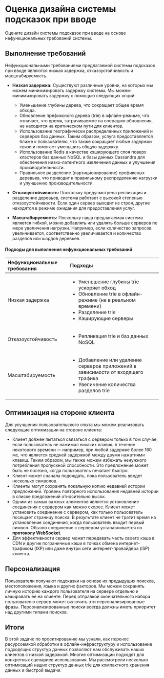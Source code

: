 # Оценка дизайна системы подсказок при вводе

Оцените дизайн системы подсказок при вводе на основе нефункциональных требований системы.

## Выполнение требований

Нефункциональными требованиями предлагаемой системы подсказок при вводе являются низкая задержка, отказоустойчивость и масштабируемость.

*   **Низкая задержка:** Существуют различные уровни, на которых мы можем минимизировать задержку системы. Мы можем минимизировать задержку с помощью следующих опций:
    *   Уменьшение глубины дерева, что сокращает общее время обхода.
    *   Обновление префиксного дерева (trie) в офлайн-режиме, что означает, что время, затрачиваемое на операцию обновления, не находится на критическом пути для клиентов.
    *   Использование географически распределенных приложений и серверов баз данных. Таким образом, услуга предоставляется ближе к пользователю, что также сокращает любые задержки связи и помогает уменьшить общую задержку.
    *   Использование Redis в качестве кэширующего слоя поверх кластеров баз данных NoSQL и базы данных Cassandra для обеспечения низко-латентного извлечения данных и улучшения производительности.
    *   Правильное разделение (партиционирование) префиксных деревьев, что приводит к правильному распределению нагрузки и улучшению производительности.

*   **Отказоустойчивость:** Поскольку предусмотрена репликация и разделение деревьев, система работает с высокой степенью отказоустойчивости. Если один сервер выходит из строя, другие находятся в режиме ожидания для предоставления услуг.

*   **Масштабируемость:** Поскольку наша предлагаемая система является гибкой, можно добавлять или удалять больше серверов по мере увеличения нагрузки. Например, если количество запросов увеличивается, соответственно увеличивается и количество разделов или шардов деревьев.

#### Подходы для выполнения нефункциональных требований

| Нефункциональные требования | Подходы |
| :--- | :--- |
| Низкая задержка | <ul><li>Уменьшение глубины trie ускоряет обход</li><li>Обновление trie в офлайн-режиме (не в реальном времени)</li><li>Разделение trie</li><li>Кэширующие серверы</li></ul> |
| Отказоустойчивость | <ul><li>Репликация trie и баз данных NoSQL</li></ul> |
| Масштабируемость | <ul><li>Добавление или удаление серверов приложений в зависимости от входящего трафика</li><li>Увеличение количества разделов trie</li></ul> |

## Оптимизация на стороне клиента

Для улучшения пользовательского опыта мы можем реализовать следующие оптимизации на стороне клиента:

*   Клиент должен пытаться связаться с сервером только в том случае, если пользователь не нажимал никаких клавиш в течение некоторого времени — например, при любой задержке более 160 мс, что является средней задержкой между двумя нажатиями клавиш. Таким образом, мы также можем избежать ненужного потребления пропускной способности. Это предложение может быть не полезно, когда пользователь печатает быстро.
*   Клиент может сначала подождать, пока пользователь введет несколько символов.
*   Клиенты могут сохранять локальную копию недавней истории предложений. Уровень повторного использования недавней истории в списке предложений относительно высок.
*   Одним из самых важных элементов является установление соединения с сервером как можно скорее. Клиент может установить соединение с сервером, как только пользователь посещает страницу поиска. В результате клиент не тратит время на установление соединения, когда пользователь вводит первый символ. Обычно соединение с сервером устанавливается по **протоколу WebSocket**.
*   Для эффективности сервер может передавать часть своего кэша в CDN и другие пограничные кэши в точках обмена интернет-трафиком (IXP) или даже внутри сети интернет-провайдера (ISP) клиента.

## Персонализация

Пользователи получают подсказки на основе их предыдущих поисков, местоположения, языка и других факторов. Мы можем сохранять личную историю каждого пользователя на сервере отдельно и кэшировать ее на клиенте. Перед отправкой окончательного набора пользователю сервер может включить эти персонализированные фразы. Персонализированные поиски всегда должны иметь приоритет над другими типами поисков.

## Итоги

В этой задаче по проектированию мы узнали, как перенос ресурсоемкой обработки в офлайн-инфраструктуру и использование подходящих структур данных позволяют нам обслуживать наших клиентов с низкой задержкой. Многие оптимизации подходят для конкретных сценариев использования. Мы рассмотрели несколько оптимизаций наших структур данных trie для компактного хранения данных и быстрой выдачи.
